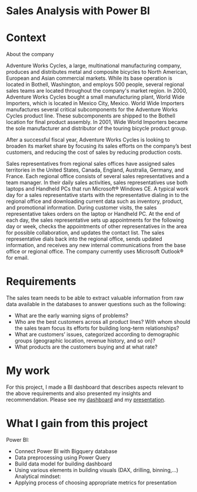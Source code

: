 # Sales Analysis with Power BI

# Context
About the company

Adventure Works Cycles, a large, multinational manufacturing company, produces and distributes metal and composite bicycles to North American, European and Asian commercial markets. While its base operation is located in Bothell, Washington, and employs 500 people, several regional sales teams are located throughout the company's market region. In 2000, Adventure Works Cycles bought a small manufacturing plant, World Wide Importers, which is located in Mexico City, Mexico. World Wide Importers manufactures several critical subcomponents for the Adventure Works Cycles product line. These subcomponents are shipped to the Bothell location for final product assembly. In 2001, Wide World Importers became the sole manufacturer and distributor of the touring bicycle product group.

After a successful fiscal year, Adventure Works Cycles is looking to broaden its market share by focusing its sales efforts on the company’s best customers, and reducing the cost of sales by reducing production costs.

Sales representatives from regional sales offices have assigned sales territories in the United States, Canada, England, Australia, Germany, and France. Each regional office consists of several sales representatives and a team manager. In their daily sales activities, sales representatives use both laptops and Handheld PCs that run Microsoft® Windows CE. A typical work day for a sales representative starts with the representative dialing in to the regional office and downloading current data such as inventory, product, and promotional information. During customer visits, the sales representative takes orders on the laptop or Handheld PC. At the end of each day, the sales representative sets up appointments for the following day or week, checks the appointments of other representatives in the area for possible collaboration, and updates the contact list. The sales representative dials back into the regional office, sends updated information, and receives any new internal communications from the base office or regional office. The company currently uses Microsoft Outlook® for email.

# Requirements
The sales team needs to be able to extract valuable information from raw data available in the databases to answer questions such as the following:
- What are the early warning signs of problems?
- Who are the best customers across all product lines? With whom should the sales team focus its efforts for building long-term relationships?
- What are customers’ issues, categorized according to demographic groups (geographic location, revenue history, and so on)?
- What products are the customers buying and at what rate?

# My work
For this project, I made a BI dashboard that describes aspects relevant to the above requirements and also presented my insights and recommendation.
Please see my <a href="">dashboard</a> and my <a href="https://github.com/DinhCongHoang/Sales_Analysis_with_Power_BI/blob/main/K15%20Ho%C3%A0ng%20C%C3%B4ng%20%C4%90%E1%BB%8Bnh%20_%20Presentation.pdf">presentation</a>.

# What I gain from this project
Power BI:
- Connect Power BI with Bigquery database
- Data preprocessing using Power Query
- Build data model for building dashboard
- Using various elements in building visuals (DAX, drilling, binning,...)
Analytical mindset:
- Applying process of choosing appropriate metrics for presentation
